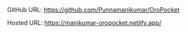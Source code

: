 GitHub URL: https://github.com/Punnamanikumar/OroPocket

Hosted URL: https://manikumar-oropocket.netlify.app/
